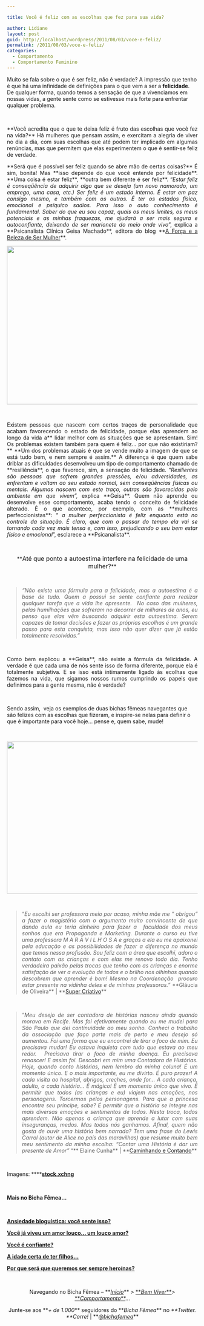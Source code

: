 ```yaml
---

title: Você é feliz com as escolhas que fez para sua vida?

author: Lidiane
layout: post
guid: http://localhost/wordpress/2011/08/03/voce-e-feliz/
permalink: /2011/08/03/voce-e-feliz/
categories:
  - Comportamento
  - Comportamento Feminino
---
```

Muito se fala sobre o que é ser feliz, não é verdade? A impressão que tenho é que há uma infinidade de definições para o que vem a ser a **felicidade**. De qualquer forma, quando temos a sensação de que a vivenciamos em nossas vidas, a gente sente como se estivesse mais forte para enfrentar qualquer problema.

&nbsp;

<p align="justify">
  **Você acredita que o que te deixa feliz é fruto das escolhas que você fez na vida?** Há mulheres que pensam assim, e exercitam a alegria de viver no dia a dia, com suas escolhas que até podem ter implicado em algumas renúncias, mas que permitem que elas experimentem o que é sentir-se feliz de verdade.
</p>

<!--more-->

<p align="justify">
  **Será que é possível ser feliz quando se abre mão de certas coisas?** É sim, bonita! Mas **isso depende do que você entende por felicidade**. **Uma coisa é estar feliz**, **outra bem diferente é ser feliz**. “<em>Estar feliz é conseqüência de adquirir algo que se deseja (um novo namorado, um emprego, uma casa, etc.) Ser feliz é um estado interno. É estar em paz consigo mesmo, e também com os outros. É ter os estados físico, emocional e psíquico sadios. Para isso o auto conhecimento é fundamental. Saber do que eu sou capaz, quais os meus limites, os meus potenciais e as minhas fraquezas, me ajudará a ser mais segura e autoconfiante, deixando de ser marionete do meio onde vivo</em>”, explica a **Psicanalista Clínica Geisa Machado**, editora do blog **<a href="http://geisamachado.blogspot.com/" target="_blank">A Força e a Beleza de Ser Mulher</a>**.
</p>

<p align="center">
  <a href="http://www.trololodemulher.com.br/blog/wp-content/uploads/2011/08/escolha.jpg"><img class="alignnone size-full wp-image-6698" title="escolha" src="http://www.trololodemulher.com.br/blog/wp-content/uploads/2011/08/escolha.jpg" alt="" width="600" height="417" /></a>
</p>

&nbsp;

<p align="justify">
  Existem pessoas que nascem com certos traços de personalidade que acabam favorecendo o estado de felicidade, porque elas aprendem ao longo da vida a** lidar melhor com as situações que se apresentam. Sim! Os problemas existem também para quem é feliz… por que não existiriam?** **Um dos problemas atuais é que se vende muito a imagem de que se está tudo bem, e nem sempre é assim.** A diferença é que quem sabe driblar as dificuldades desenvolveu um tipo de comportamento chamado de **resiliência**, o que favorece, sim, a sensação de felicidade. “<em>Resilientes são pessoas que sofrem grandes pressões, e/ou adversidades, as enfrentam e voltam ao seu estado normal, sem conseqüências físicas ou mentais. Algumas nascem com este traço, outras são favorecidas pelo ambiente em que vivem”,</em> explica **Geisa**. Quem não aprende ou desenvolve esse comportamento, acaba tendo o conceito de felicidade alterado. É o que acontece, por exemplo, com as **mulheres perfeccionistas**: “ <em>a mulher perfeccionista é feliz enquanto está no controle da situação. É claro, que com o passar do tempo ela vai se tornando cada vez mais tensa e, com isso, prejudicando o seu bem estar físico e emocional</em>”, esclarece a **Psicanalista**.
</p>

&nbsp;

<p align="center">
  **<span style="font-size: medium;">Até que ponto a autoestima interfere na felicidade de uma mulher?</span>**
</p>

&nbsp;

> <p align="justify">
>   <em>“Não existe uma fórmula para a felicidade, mas a autoestima é a base de tudo. Quem a possui se sente confiante para realizar qualquer tarefa que a vida lhe apresente.  No caso das mulheres, pelas humilhações que sofreram no decorrer de milhares de anos, eu penso que elas vêm buscando adquirir esta autoestima. Serem capazes de tomar decisões e fazer as próprias escolhas é um grande passo para esta conquista, mas isso não quer dizer que já estão totalmente resolvidas.”</em>
> </p>

&nbsp;

<p align="justify">
  Como bem explicou a **Geisa**, não existe a fórmula da felicidade. A verdade é que cada uma de nós sente isso de forma diferente, porque ela é totalmente subjetiva. E se isso está intimamente ligado ás ecolhas que fazemos na vida, que sigamos nossos rumos cumprindo os papeis que definimos para a gente mesma, não é verdade?
</p>

&nbsp;

Sendo assim,  veja os exemplos de duas bichas fêmeas navegantes que são felizes com as escolhas que fizeram, e inspire-se nelas para definir o que é importante para você hoje… pense e, quem sabe, mude!

&nbsp;

<p align="center">
  <a href="http://www.trololodemulher.com.br/blog/wp-content/uploads/2011/08/felicidade.jpg"><img class="alignnone size-full wp-image-6701" title="felicidade]" src="http://www.trololodemulher.com.br/blog/wp-content/uploads/2011/08/felicidade.jpg" alt="" width="600" height="400" /></a>
</p>

&nbsp;

> <p align="justify">
>   “<em>Eu escolhi ser professora meio por acaso, minha mãe me &#8221; obrigou&#8221; a fazer o magistério com o argumento muito convincente de que dando aula eu teria dinheiro para fazer a  faculdade dos meus sonhos que era Propaganda e Marketing. Durante o curso eu tive uma professora M A R A V I L H O S A e graças a ela eu me apaixonei pela educação e as possibilidades de fazer a diferença no mundo que temos nessa profissão. </em><em>Sou feliz com a área que escolhi, adoro o contato com as crianças e com elas me renovo todo dia. Tenho verdadeira paixão pelas trocas que tenho com as crianças e enorme satisfação de ver a evolução de todos e o brilho nos olhinhos quando descobrem que aprender é bom! Mesmo na Coordenação  procuro estar presente na vidinha deles e de minhas professoras.”</em> **Gláucia de Oliveira** | **<a href="http://supercriativobyglau.blogspot.com/" target="_blank">Super Criativo</a>**
> </p>

&nbsp;

> <p align="justify">
>   “<em>Meu desejo de ser contadora de histórias nasceu ainda quando morava em Recife. Mas foi efetivamente quando eu me mudei para São Paulo que dei continuidade ao meu sonho. Conheci o trabalho da associação que faço parte mais de perto e meu desejo só aumentou. Foi uma forma que eu encontrei de tirar o foco de mim. Eu precisava mudar! Eu estava inquieta com tudo que estava ao meu redor.  Precisava tirar o foco de minha doença. Eu precisava renascer! E assim foi. Descobri em mim uma Contadora de Histórias. Hoje, quando conto histórias, nem lembro da minha coluna! É um momento único. E o mais importante, eu me divirto. É puro prazer! A cada visita ao hospital, abrigos, creches, onde for&#8230; A cada criança, adulto, a cada história&#8230; É mágico! É um momento único que vivo. É permitir que todos (as crianças e eu) viajem nas emoções, nos personagens. Torcermos pelos personagens. Para que a princesa encontre seu príncipe, sabe? É permitir que a história se integre nas mais diversas emoções e sentimentos de todos. Nesta troca, todos aprendem. Não apenas a criança que aprende a lutar com suas inseguranças, medos. Mas todos nós ganhamos. Afinal, quem não gosta de ouvir uma história bem narrada? Tem uma frase do Lewis Carrol (autor de Alice no país das maravilhas) que resume muito bem meu sentimento da minha escolha: &#8220;Contar uma História é dar um presente de Amor&#8221;</em> “** Elaine Cunha** | **<a href="http://www.caminhandocontando.com/" target="_blank">Caminhando e Contando</a>**
> </p>

&nbsp;

Imagens: ****<a href="http://www.sxc.hu/" target="_blank">**stock.xchng**</a>

&nbsp;

**Mais no Bicha Fêmea…**

&nbsp;

**[Ansiedade bloguística: você sente isso?](http://www.trololodemulher.com.br/2011/07/29/ansiedade-bloguistica/)**

**[Você já viveu um amor louco… um louco amor?](http://www.trololodemulher.com.br/2011/07/07/loucuras-de-amor/)**

**[Você é confiante?](http://www.trololodemulher.com.br/2010/05/21/auto-estima-confianca-mulher/)**

**[A idade certa de ter filhos…](http://www.trololodemulher.com.br/2010/01/27/convidada-luciana-casado/)**

**[Por que será que queremos ser sempre heroínas?](http://www.trololodemulher.com.br/2009/11/26/mulher-heroina/)**

&nbsp;

<p align="center">
  Navegando no Bicha Fêmea – **<em><a href="http://www.trololodemulher.com.br/">Início</a></em>** > <a href="http://www.trololodemulher.com.br/bem-viver/">**<em>Bem Viver</em>**</a>> <a href="http://www.trololodemulher.com.br/category/da-mente/comportamento/">**<em>Comportamento</em>**</a>…
</p>

<p align="center">
  Junte-se aos **<em>+ de 1.000</em>** seguidores do **<em>Bicha Fêmea</em>** no <em>**Twitter. **Corre!</em> | **<em><a href="http://twitter.com/bichafemea">@bichafemea</a></em>**
</p>